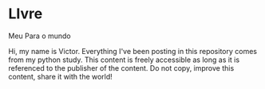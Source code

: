 # LIvre
Meu  Para o mundo

Hi, my name is Victor. Everything I've been posting in this repository comes from my python study.
This content is freely accessible as long as it is referenced to the publisher of the content. Do not copy, improve this content, share it with the world!
